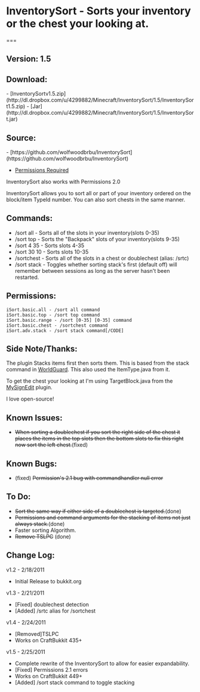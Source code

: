 <h1>InventorySort - Sorts your inventory or the chest your looking at.</h1>
===
<h2>Version: 1.5</h2>

<h2>Download:</h2>
- [InventorySortv1.5.zip](http://dl.dropbox.com/u/4299882/Minecraft/InventorySort/1.5/InventorySort1.5.zip)
- [Jar](http://dl.dropbox.com/u/4299882/Minecraft/InventorySort/1.5/InventorySort.jar)

<h2>Source:</h2>
- [https://github.com/wolfwoodbrbu/InventorySort](https://github.com/wolfwoodbrbu/InventorySort)

- [Permissions Required](http://forums.bukkit.org/threads/admn-info-permissions-v2-0-revolutionizing-the-group-system.1403/)

InventorySort also works with Permissions 2.0

InventorySort allows you to sort all or part of your inventory ordered on the block/item TypeId number. You can also sort chests in the same manner.

Commands:
--------

* /sort all - Sorts all of the slots in your inventory(slots 0-35)
* /sort top - Sorts the "Backpack" slots of your inventory(slots 9-35)
* /sort 4 35 - Sorts slots 4-35
* /sort 30 10 - Sorts slots 10-35
* /sortchest - Sorts all of the slots in a chest or doublechest (alias: /srtc)
* /sort stack - Toggles whether sorting stack's first (default off) will remember between sessions as long as the server hasn't been restarted.

Permissions:
-----------

    iSort.basic.all - /sort all command
    iSort.basic.top - /sort top command
    iSort.basic.range - /sort [0-35] [0-35] command
    iSort.basic.chest - /sortchest command
    iSort.adv.stack - /sort stack command[/CODE]

Side Note/Thanks:
----------------

The plugin Stacks items first then sorts them. This is based from the stack command in [WorldGuard](http://forums.bukkit.org/threads/sec-worldguard-v3-2-2-protect-areas-block-fire-info-about-4-x-available.790/). This also used the ItemType.java from it.

To get the chest your looking at I'm using TargetBlock.java from the [MySignEdit](http://forums.bukkit.org/threads/mech-mysignedit-v1-2.1436/) plugin.

I love open-source!

Known Issues:
------------

* <del>When sorting a doublechest if you sort the right side of the chest it places the items in the top slots then the bottom slots to fix this right now sort the left chest.</del>(fixed)

Known Bugs:
----------

* (fixed) <del>Permission's 2.1 bug with commandhandler null error</del>

To Do:
-----

* <del>Sort the same way if either side of a doublechest is targeted.</del>(done)
* <del>Permissions and command arguments for the stacking of items not just always stack.</del>(done)
* Faster sorting Algorithm.
* <del>Remove TSLPC</del> (done)

Change Log:
----------

v1.2 - 2/18/2011
+ Initial Release to bukkit.org

v1.3 - 2/21/2011
+ [Fixed] doublechest detection
+ [Added] /srtc alias for /sortchest

v1.4 - 2/24/2011
+ [Removed]TSLPC
+ Works on CraftBukkit 435+

v1.5 - 2/25/2011
+ Complete rewrite of the InventorySort to allow for easier expandability.
+ [Fixed] Permissions 2.1 errors
+ Works on CraftBukkit 449+
+ [Added] /sort stack command to toggle stacking